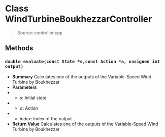 # Class WindTurbineBoukhezzarController
> Source: controller.cpp
## Methods
### ``double evaluate(const State *s,const Action *a, unsigned int output)``
* **Summary**
  Calculates one of the outputs of the Variable-Speed Wind Turbine by Boukhezzar
* **Parameters**
* * _s_: Initial state
* * _a_: Action
* * _index_: Index of the output
* **Return Value**
  Calculates one of the outputs of the Variable-Speed Wind Turbine by Boukhezzar
